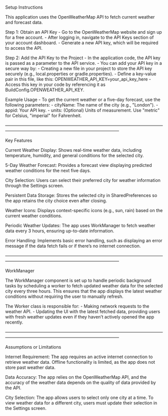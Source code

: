 Setup Instructions

This application uses the OpenWeatherMap API to fetch current weather and forecast data.

Step 1: Obtain an API Key
	- Go to the OpenWeatherMap website and sign up for a free account.
	- After logging in, navigate to the API Keys section of your account dashboard.
	- Generate a new API key, which will be required to access the API.

Step 2: Add the API Key to the Project
	- In the application code, the API key is passed as a parameter to the API service. 
	- You can add your API key in a secure way by:
	- Creating a new file in your project to store the API key securely (e.g., local.properties or gradle.properties).
		- Define a key-value pair in this file, like this: OPENWEATHER_API_KEY=your_api_key_here
		- Access this key in your code by referencing it as BuildConfig.OPENWEATHER_API_KEY.

Example Usage
	- To get the current weather or a five-day forecast, use the following parameters:
		- cityName: The name of the city (e.g., "London").
		- appid: Your API key.
		- units: (Optional) Units of measurement. Use "metric" for Celsius, "imperial" for Fahrenheit.

——————————————————————————————————————————————————————————————

Key Features

Current Weather Display: Shows real-time weather data, including temperature, humidity, and general conditions for the selected city.

5-Day Weather Forecast: Provides a forecast view displaying predicted weather conditions for the next five days.

City Selection: Users can select their preferred city for weather information through the Settings screen.

Persistent Data Storage: Stores the selected city in SharedPreferences so the app retains the city choice even after closing.

Weather Icons: Displays context-specific icons (e.g., sun, rain) based on the current weather conditions.

Periodic Weather Updates: The app uses WorkManager to fetch weather data every 3 hours, ensuring up-to-date information.

Error Handling: Implements basic error handling, such as displaying an error message if the data fetch fails or if there’s no internet connection.

——————————————————————————————————————————————————————————————

WorkManager

The WorkManager component is set up to handle periodic background tasks by scheduling a worker to fetch updated weather data for the selected city every three hours. This ensures that the app displays the latest weather conditions without requiring the user to manually refresh. 

The Worker class is responsible for:
	- Making network requests to the weather API.
	- Updating the UI with the latest fetched data, providing users with fresh weather updates even if they haven’t actively opened the app recently.

——————————————————————————————————————————————————————————————

Assumptions or Limitations

Internet Requirement: The app requires an active internet connection to retrieve weather data. Offline functionality is limited, as the app does not store past weather data.

Data Accuracy: The app relies on the OpenWeatherMap API, and the accuracy of the weather data depends on the quality of data provided by the API.

City Selection: The app allows users to select only one city at a time. To view weather data for a different city, users must update their selection in the Settings screen.





